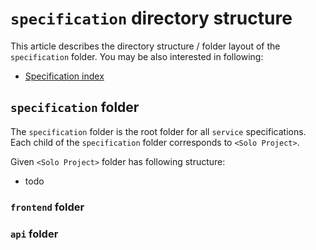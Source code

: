 
# `specification` directory structure

This article describes the directory structure / folder layout of the `specification` folder.
You may be also interested in following:

- [Specification index]()


## `specification` folder
The `specification` folder is the root folder for all `service` specifications. Each child of the `specification` folder corresponds to `<Solo Project>`.

Given `<Solo Project>` folder has following structure:
- todo

### `frontend` folder

### `api` folder
